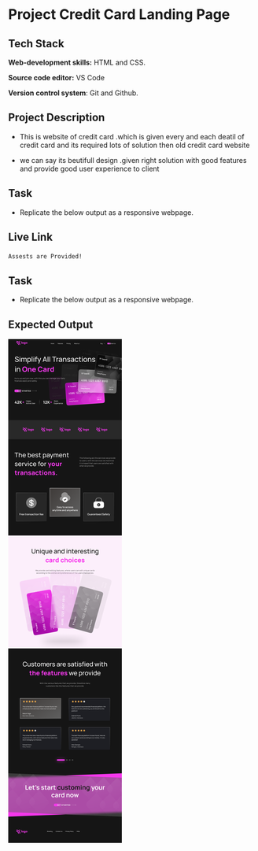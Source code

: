 # Project Credit Card Landing Page

## Tech Stack

**Web-development skills:** HTML and CSS.

**Source code editor:** VS Code

**Version control system**: Git and Github.

## Project Description

- This is website of credit card .which is given every and each deatil of credit card and its required lots of solution then old credit card website

- we can say its beutifull design .given right solution with good features and provide good user experience to client


## Task
- Replicate the below output as a responsive webpage.

## Live Link

`Assests are Provided!`

## Task
- Replicate the below output as a responsive webpage.

## Expected Output

![Project 1](./Credit%20card%20landing%20page.png)
